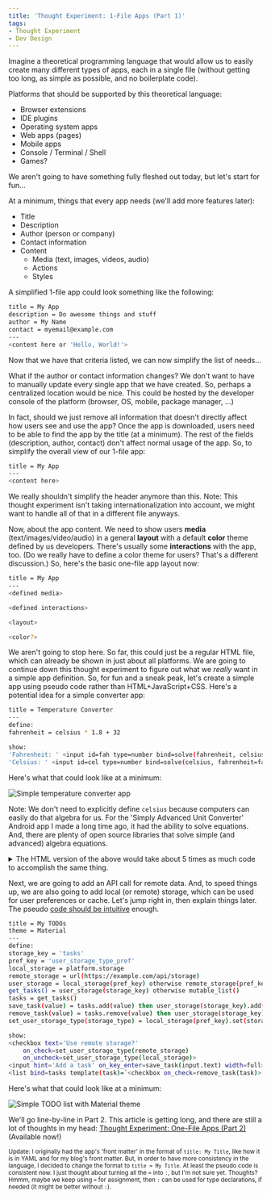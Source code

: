 ```yaml
---
title: 'Thought Experiment: 1-File Apps (Part 1)'
tags:
- Thought Experiment
- Dev Design
---
```

Imagine a theoretical programming language that would allow us to easily create many different types of apps, each in a single file (without getting too long, as simple as possible, and no boilerplate code).

Platforms that should be supported by this theoretical language:
- Browser extensions
- IDE plugins
- Operating system apps
- Web apps (pages)
- Mobile apps
- Console / Terminal / Shell
- Games?

We aren't going to have something fully fleshed out today, but let's start for fun...

At a minimum, things that every app needs (we'll add more features later):
- Title
- Description
- Author (person or company)
- Contact information
- Content
    - Media (text, images, videos, audio)
    - Actions
    - Styles

A simplified 1-file app could look something like the following:

```bash
title = My App
description = Do awesome things and stuff
author = My Name
contact = myemail@example.com
---
<content here or 'Hello, World!'>
```

Now that we have that criteria listed, we can now simplify the list of needs...

What if the author or contact information changes? We don't want to have to manually update every single app that we have created. So, perhaps a centralized location would be nice. This could be hosted by the developer console of the platform (browser, OS, mobile, package manager, ...)

In fact, should we just remove all information that doesn't directly affect how users see and use the app? Once the app is downloaded, users need to be able to find the app by the title (at a minimum). The rest of the fields (description, author, contact) don't affect normal usage of the app. So, to simplify the overall view of our 1-file app:

```bash
title = My App
---
<content here>
```

We really shouldn't simplify the header anymore than this. Note: This thought experiment isn't taking internationalization into account, we might want to handle all of that in a different file anyways.

Now, about the app content. We need to show users **media** (text/images/video/audio) in a general **layout** with a default **color** theme defined by us developers. There's usually some **interactions** with the app, too. (Do we really have to define a color theme for users? That's a different discussion.) So, here's the basic one-file app layout now:

```bash
title = My App
---
<defined media>

<defined interactions>

<layout>

<color?>
```

We aren't going to stop here. So far, this could just be a regular HTML file, which can already be shown in just about all platforms. We are going to continue down this thought experiment to figure out what we _really_ want in a simple app definition. So, for fun and a sneak peak, let's create a simple app using pseudo code rather than HTML+JavaScript+CSS. Here's a potential idea for a simple converter app:

```bash
title = Temperature Converter
---
define:
fahrenheit = celsius * 1.8 + 32

show:
'Fahrenheit: ' <input id=fah type=number bind=solve(fahrenheit, celsius=cel)>
'Celsius: ' <input id=cel type=number bind=solve(celsius, fahrenheit=fah)>
```

Here's what that could look like at a minimum:

![Simple temperature converter app](../dev/2020-03-01-thought-experiment-one-file-apps--temperature-converter.png "Simple temperature converter app")

Note: We don't need to explicitly define `celsius` because computers can easily do that algebra for us. For the 'Simply Advanced Unit Converter' Android app I made a long time ago, it had the ability to solve equations. And, there are plenty of open source libraries that solve simple (and advanced) algebra equations.

<details>
  <summary>The HTML version of the above would take about 5 times as much code to accomplish the same thing.</summary>
  <pre>
&lt;h1>Temperature Converter&lt;/h1>
&lt;form action="/do-conversion.php">
  &lt;label for="fah">Fahrenheit:&lt;/label>
  &lt;input type="text" id="fah" name="fah">
  &lt;label for="cel">Celsius:&lt;/label>
  &lt;input type="text" id="cel" name="cel">
  &lt;input type="submit" value="Submit">
&lt;/form></pre>
</details>

Next, we are going to add an API call for remote data. And, to speed things up, we are also going to add local (or remote) storage, which can be used for user preferences or cache. Let's jump right in, then explain things later. The pseudo [code should be intuitive](./dev/2016-01-03-code-intuitiveness) enough.

```bash
title = My TODOs
theme = Material
---
define:
storage_key = 'tasks'
pref_key = 'user_storage_type_pref'
local_storage = platform.storage
remote_storage = url(https://example.com/api/storage)
user_storage = local_storage(pref_key) otherwise remote_storage(pref_key) otherwise local_storage
get_tasks() = user_storage(storage_key) otherwise mutable_list()
tasks = get_tasks()
save_task(value) = tasks.add(value) then user_storage(storage_key).add(value)
remove_task(value) = tasks.remove(value) then user_storage(storage_key).remove(value)
set_user_storage_type(storage_type) = local_storage(pref_key).set(storage_type) then remote_storage(pref_key).set(storage_type) then user_storage.update() then tasks.update()

show:
<checkbox text='Use remote storage?'
    on_check=set_user_storage_type(remote_storage)
    on_uncheck=set_user_storage_type(local_storage)>
<input hint='Add a task' on_key_enter=save_task(input.text) width=full>
<list bind=tasks template(task)=`<checkbox on_check=remove_task(task)> task`>
```

Here's what that could look like at a minimum:

![Simple TODO list with Material theme](../dev/2020-03-02-thought-experiment-one-file-apps--material-todo.png "Simple TODO list with Material theme")

We'll go line-by-line in Part 2. This article is getting long, and there are still a lot of thoughts in my head: [Thought Experiment: One-File Apps (Part 2)](./dev/2020-03-02-thought-experiment-one-file-apps--part-2) (Available now!)

<small>Update: I originally had the app's 'front matter' in the format of `title: My Title`, like how it is in YAML and for my blog's front matter. But, in order to have more consistency in the language, I decided to change the format to `title = My Title`. At least the pseudo code is consistent now. I just thought about turning all the `=` into `:`, but I'm not sure yet. Thoughts? Hmmm, maybe we keep using `=` for assignment, then `:` can be used for type declarations, if needed (it might be better without `:`).</small>
